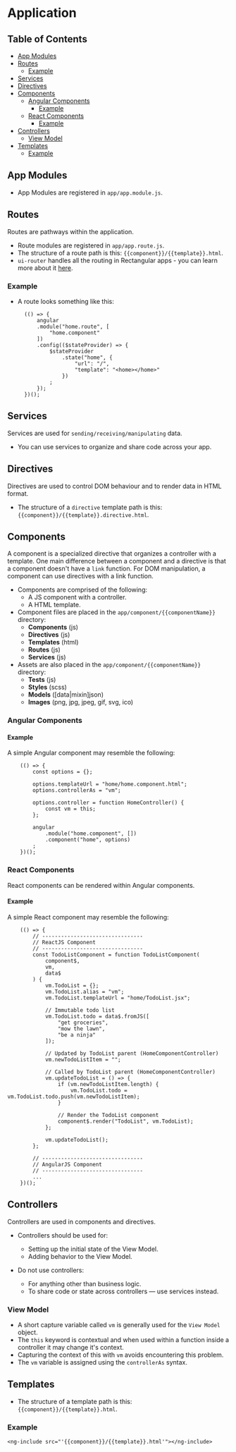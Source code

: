 # Application

## Table of Contents

* [App Modules](#AppModules)
* [Routes](#Routes)
	* [Example](#RoutesExample)
* [Services](#Services)
* [Directives](#Directives)
* [Components](#Components)
	* [Angular Components](#AngularComponents)
		* [Example](#AngularExample)
	* [React Components](#ReactComponents)
		* [Example](#ReactExample)	
* [Controllers](#Controllers)
	* [View Model](#ViewModel)
* [Templates](#Templates)
	* [Example](#TemplateIncludeExample)

##  <a name='AppModules'></a>App Modules
- App Modules are registered in `app/app.module.js`.

##  <a name='Routes'></a>Routes
Routes are pathways within the application.
- Route modules are registered in `app/app.route.js`.
- The structure of a route path is this: `{{component}}/{{template}}.html`.
- `ui-router` handles all the routing in Rectangular apps - you can learn more about it [here](https://github.com/angular-ui/ui-router).

###  <a name='RoutesExample'></a>Example
- A route looks something like this:

		(() => {
			angular
			.module("home.route", [
				"home.component"
			])
			.config(($stateProvider) => {
				$stateProvider
					.state("home", {
						"url": "/",
						"template": "<home></home>"
					})
				;
			});
		})();

##  <a name='Services'></a>Services
Services are used for `sending/receiving/manipulating` data.
- You can use services to organize and share code across your app.

##  <a name='Directives'></a>Directives
Directives are used to control DOM behaviour and to render data in HTML format.
- The structure of a `directive` template path is this: `{{component}}/{{template}}.directive.html`.

##  <a name='Components'></a>Components
A component is a specialized directive that organizes a controller with a template. One main difference between a component and a directive is that a component doesn't have a `link` function. For DOM manipulation, a component can use directives with a link function.

- Components are comprised of the following:
	- A JS component with a controller.
	- A HTML template.
- Component files are placed in the `app/component/{{componentName}}` directory:
	- **Components** (js)
	- **Directives** (js)
	- **Templates** (html)
	- **Routes** (js)
	- **Services** (js)
- Assets are also placed in the `app/component/{{componentName}}` directory:
	- **Tests** (js)
	- **Styles** (scss)
	- **Models** ([data|mixin]json)
	- **Images** (png, jpg, jpeg, gif, svg, ico)

### <a name='AngularComponents'></a>Angular Components
####  <a name='AngularExample'></a>Example
A simple Angular component may resemble the following:

		(() => {
			const options = {};
			
			options.templateUrl = "home/home.component.html";
			options.controllerAs = "vm";
			
			options.controller = function HomeController() {
				const vm = this;
			};
			
			angular
				.module("home.component", [])
				.component("home", options)
			;
		})();

### <a name='ReactComponents'></a>React Components
React components can be rendered within Angular components.

####  <a name='ReactExample'></a>Example
A simple React component may resemble the following:

		(() => {
			// --------------------------------
			// ReactJS Component
			// --------------------------------
			const TodoListComponent = function TodoListComponent(
				component$,
				vm,
				data$
			) {
				vm.TodoList = {};
				vm.TodoList.alias = "vm";
				vm.TodoList.templateUrl = "home/TodoList.jsx";
				
				// Immutable todo list
				vm.TodoList.todo = data$.fromJS([
					"get groceries",
					"mow the lawn",
					"be a ninja"
				]);
				
				// Updated by TodoList parent (HomeComponentController)
				vm.newTodoListItem = "";
				
				// Called by TodoList parent (HomeComponentController)
				vm.updateTodoList = () => {
					if (vm.newTodoListItem.length) {
						vm.TodoList.todo = vm.TodoList.todo.push(vm.newTodoListItem);
					}
					
					// Render the TodoList component
					component$.render("TodoList", vm.TodoList);
				};
				
				vm.updateTodoList();
			};

			// --------------------------------
			// AngularJS Component
			// --------------------------------
			...
		})();

##  <a name='Controllers'></a>Controllers
Controllers are used in components and directives.

- Controllers should be used for:
	- Setting up the initial state of the View Model.
	- Adding behavior to the View Model.

- Do not use controllers:
	- For anything other than business logic.
	- To share code or state across controllers — use services instead.

###  <a name='ViewModel'></a>View Model
- A short capture variable called `vm` is generally used for the `View Model` object.
- The `this` keyword is contextual and when used within a function inside a controller it may change it's context.
- Capturing the context of this with `vm` avoids encountering this problem.
- The `vm` variable is assigned using the `controllerAs` syntax.

##  <a name='Templates'></a>Templates
- The structure of a template path is this: `{{component}}/{{template}}.html`.

###  <a name='TemplateIncludeExample'></a>Example

	<ng-include src="'{{component}}/{{template}}.html'"></ng-include>
